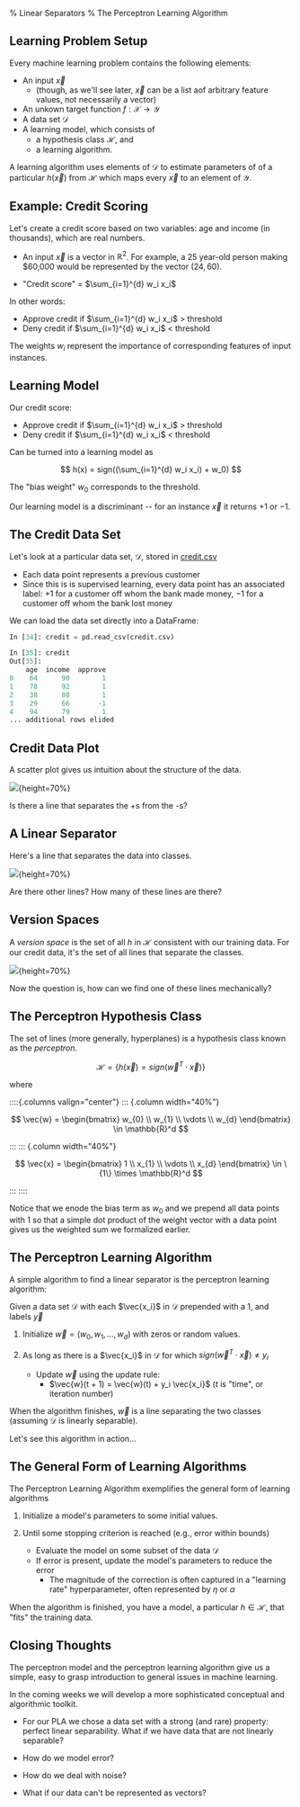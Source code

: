 % Linear Separators
% The Perceptron Learning Algorithm

## Learning Problem Setup

Every machine learning problem contains the following elements:

- An input $\vec{x}$ 
  - (though, as we'll see later, $\vec{x}$ can be a list aof arbitrary feature values, not necessarily a vector)
- An unkown target function $f: \mathcal{X} \rightarrow \mathcal{Y}$
- A data set $\mathcal{D}$
- A learning model, which consists of
    - a hypothesis class $\mathcal{H}$, and
    - a learning algorithm.

A learning algorithm uses elements of $\mathcal{D}$ to estimate parameters of of a particular $h(\vec{x})$ from $\mathcal{H}$ which maps every $\vec{x}$ to an element of $\mathcal{Y}$.
    
## Example: Credit Scoring

Let's create a credit score based on two variables: age and income (in thousands), which are real numbers.

- An input $\vec{x}$ is a vector in $\mathbb{R}^2$.  For example, a 25 year-old person making $60,000 would be represented by the vector $(24, 60)$.

- "Credit score" = $\sum_{i=1}^{d} w_i x_i$

In other words:

- Approve credit if $\sum_{i=1}^{d} w_i x_i$ > threshold
- Deny credit if $\sum_{i=1}^{d} w_i x_i$ < threshold

The weights $w_i$ represent the importance of corresponding features of input instances.

## Learning Model

Our credit score:

- Approve credit if $\sum_{i=1}^{d} w_i x_i$ > threshold
- Deny credit if $\sum_{i=1}^{d} w_i x_i$ < threshold

Can be turned into a learning model as 

$$
h(x) = sign((\sum_{i=1}^{d} w_i x_i) + w_0)
$$

The "bias weight" $w_0$ corresponds to the threshold.

Our learning model is a discriminant -- for an instance $\vec{x}$ it returns $+1$ or $-1$.

## The Credit Data Set

Let's look at a particular data set, $\mathcal{D}$, stored in [credit.csv](../code/credit.csv)

- Each data point represents a previous customer
- Since this is is supervised learning, every data point has an associated label: $+1$ for a customer off whom the bank made money, $-1$ for a customer off whom the bank lost money 

We can load the data set directly into a DataFrame:

```Python
In [34]: credit = pd.read_csv(credit.csv)                                                    

In [35]: credit                                                                                   
Out[35]: 
    age  income  approve
0    64      90        1
1    78      92        1
2    38      80        1
3    29      66       -1
4    94      79        1
... additional rows elided
```

## Credit Data Plot

A scatter plot gives us intuition about the structure of the data.

![](credit-scatter.png){height=70%}

Is there a line that separates the +s from the -s?

## A Linear Separator

Here's a line that separates the data into classes.

![](credit-scatter-separator.png){height=70%}

Are there other lines? How many of these lines are there? 

## Version Spaces

A *version space* is the set of all $h$ in $\mathcal{H}$ consistent with our training data.  For our credit data, it's the set of all lines that separate the classes.

![](credit-scatter.png){height=70%}

Now the question is, how can we find one of these lines mechanically?

## The Perceptron Hypothesis Class

The set of lines (more generally, hyperplanes) is a hypothesis class known as the *perceptron*. 

$$
\mathcal{H} = \{h(\vec{x}) = sign(\vec{w}^T \cdot \vec{x})\}
$$

where

::::{.columns valign="center"}
::: {.column width="40%"}

$$
\vec{w} =
\begin{bmatrix}
w_{0} \\
w_{1} \\
\vdots \\
w_{d}
\end{bmatrix}
\in \mathbb{R}^d
$$

:::
::: {.column width="40%"}

$$
\vec{x} =
\begin{bmatrix}
1 \\
x_{1} \\
\vdots \\
x_{d}
\end{bmatrix}
\in \{1\} \times \mathbb{R}^d
$$

:::
::::

Notice that we enode the bias term as $w_0$ and we prepend all data points with $1$ so that a simple dot product of the weight vector with a data point gives us the weighted sum we formalized earlier.


## The Perceptron Learning Algorithm

A simple algorithm to find a linear separator is the perceptron learning algorithm:

Given a data set $\mathcal{D}$ with each $\vec{x_i}$ in $\mathcal{D}$ prepended with a $1$, and labels $\vec{y}$

1. Initialize $\vec{w} = (w_0, w_1, ..., w_d)$ with zeros or random values.
    
2. As long as there is a $\vec{x_i}$ in $\mathcal{D}$ for which $sign(\vec{w}^T \cdot \vec{x}) \ne y_i$
    - Update $\vec{w}$ using the update rule:
        - $\vec{w}(t + 1) = \vec{w}(t) + y_i \vec{x_i}$ ($t$ is "time", or iteration number)

When the algorithm finishes, $\vec{w}$ is a line separating the two classes (assuming $\mathcal{D}$ is linearly separable).

Let's see this algorithm in action...

## The General Form of Learning Algorithms

The Perceptron Learning Algorithm exemplifies the general form of learning algorithms 

1. Initialize a model's parameters to some initial values.
2. Until some stopping criterion is reached (e.g., error within bounds)

    -  Evaluate the model on some subset of the data $\mathcal{D}$
    -  If error is present, update the model's parameters to reduce the error
        - The magnitude of the correction is often captured in a "learning rate" hyperparameter, often represented by $\eta$ or $\alpha$

When the algorithm is finished, you have a model, a particular $h \in \mathcal{H}$, that "fits" the training data.

## Closing Thoughts

The perceptron model and the perceptron learning algorithm give us a simple, easy to grasp introduction to general issues in machine learning.

In the coming weeks we will develop a more sophisticated conceptual and algorithmic toolkit.

- For our PLA we chose a data set with a strong (and rare) property: perfect linear separability.  What if we have data that are not linearly separable?

- How do we model error?

- How do we deal with noise?

- What if our data can't be represented as vectors?
